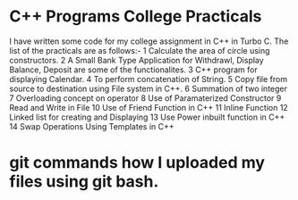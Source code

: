 # C++ Programs College Practicals #

I have written some code for my college assignment in C++ in Turbo C.
The list of the practicals are as follows:-
1 Calculate the area of circle using constructors.
2 A Small Bank Type Application for Withdrawl, Display Balance, Deposit are some of the functionalites.
3 C++ program for displaying Calendar.
4 To perform concatenation of String.
5 Copy file from source to destination using File system in C++.
6 Summation of two integer
7 Overloading concept on operator
8 Use of Paramaterized Constructor
9 Read and Write in File 
10 Use of Friend Function in C++
11 Inline Function
12 Linked list for creating and Displaying
13 Use Power inbuilt function in C++
14 Swap Operations Using Templates in C++

# git commands how I uploaded my files using git bash.
